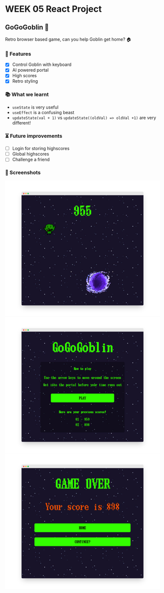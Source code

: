 # WEEK 05 React Project

## GoGoGoblin 🍄

Retro browser based game, can you help Goblin get home? 🏠

### 🧱 Features

- [x] Control Goblin with keyboard
- [x] AI powered portal
- [x] High scores
- [x] Retro styling

### 📚 What we learnt

- `useState` is very useful
- `useEffect` is a confusing beast
- `updateState(val + 1)` vs `updateState((oldVal) => oldVal +1)` are very different!

### ⏳ Future improvements

- [ ] Login for storing highscores
- [ ] Global highscores
- [ ] Challenge a friend

### 👀 Screenshots

![GoGoGoblin](./src/assets/goblin1.png)
![GoGoGoblin](./src/assets/goblin2.png)
![GoGoGoblin](./src/assets/goblin3.png)
